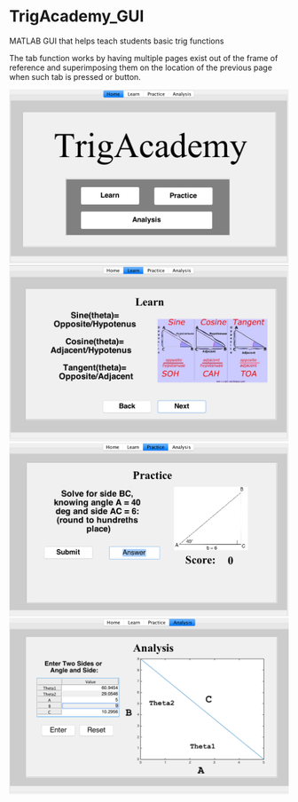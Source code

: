 # TrigAcademy_GUI
MATLAB GUI that helps teach students basic trig functions

The tab function works by having multiple pages exist out of the frame of reference and superimposing them on the location of the previous page when such tab is pressed or button.

![Alt text](Image1.jpg?raw=true "GUI Opening Page")
![Alt text](Image2.jpg?raw=true "GUI Learn Tab")
![Alt text](Image3.jpg?raw=true "GUI Practice Tab")
![Alt text](Image4.jpg?raw=true "GUI Find Tab")

